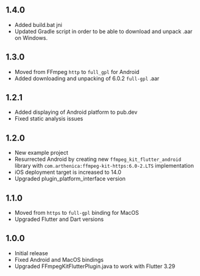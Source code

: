 ## 1.4.0

* Added build.bat jni
* Updated Gradle script in order to be able to download and unpack .aar on Windows.

## 1.3.0

* Moved from FFmpeg `http` to `full_gpl` for Android
* Added downloading and unpacking of 6.0.2 `full-gpl` .aar

## 1.2.1

* Added displaying of Android platform to pub.dev
* Fixed static analysis issues

## 1.2.0

* New example project
* Resurrected Android by creating new `ffmpeg_kit_flutter_android` library with `com.arthenica:ffmpeg-kit-https:6.0-2.LTS` implementation
* iOS deployment target is increased to 14.0
* Upgraded plugin_platform_interface version

## 1.1.0

* Moved from `https` to `full-gpl` binding for MacOS
* Upgraded Flutter and Dart versions

## 1.0.0

* Initial release
* Fixed Android and MacOS bindings
* Upgraded FFmpegKitFlutterPlugin.java to work with Flutter 3.29